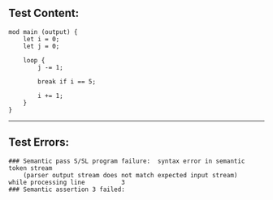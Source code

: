 
Test Content: 
-------------------------
```
mod main (output) { 
    let i = 0;
    let j = 0;

    loop {
        j -= 1;
        
        break if i == 5;

        i += 1;
    }
}
```
------------------------

Test Errors:
-------------------------
```
### Semantic pass S/SL program failure:  syntax error in semantic token stream
    (parser output stream does not match expected input stream)
while processing line          3
### Semantic assertion 3 failed: 
```
